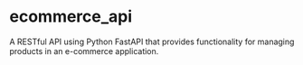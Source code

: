 # ecommerce_api
A RESTful API using Python FastAPI that provides functionality for managing products in an e-commerce application.
